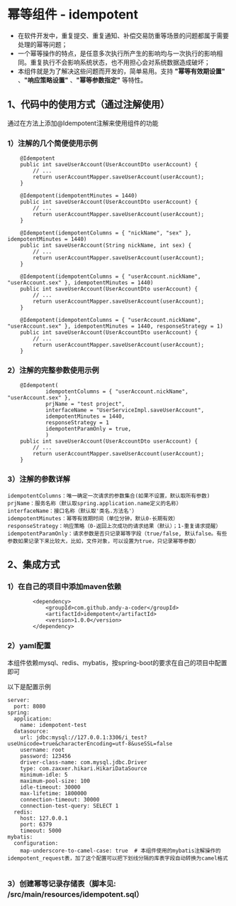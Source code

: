 # 幂等组件 - idempotent
* 在软件开发中，重复提交、重复通知、补偿交易防重等场景的问题都属于需要处理的幂等问题；
* 一个幂等操作的特点，是任意多次执行所产生的影响均与一次执行的影响相同。重复执行不会影响系统状态，也不用担心会对系统数据造成破坏；
* 本组件就是为了解决这些问题而开发的，简单易用。支持 __"幂等有效期设置"__ 、__"响应策略设置"__ 、__"幂等参数指定"__ 等特性。

## 1、代码中的使用方式（通过注解使用）
通过在方法上添加@Idempotent注解来使用组件的功能
### 1）注解的几个简便使用示例
```
    @Idempotent
    public int saveUserAccount(UserAccountDto userAccount) {
        // ...
        return userAccountMapper.saveUserAccount(userAccount);
    }
    
    @Idempotent(idempotentMinutes = 1440)
    public int saveUserAccount(UserAccountDto userAccount) {
        // ...
        return userAccountMapper.saveUserAccount(userAccount);
    }
    
    @Idempotent(idempotentColumns = { "nickName", "sex" }, idempotentMinutes = 1440)
    public int saveUserAccount(String nickName, int sex) {
        // ...        
        return userAccountMapper.saveUserAccount(userAccount);
    }

    @Idempotent(idempotentColumns = { "userAccount.nickName", "userAccount.sex" }, idempotentMinutes = 1440)
    public int saveUserAccount(UserAccountDto userAccount) {
        // ...       
        return userAccountMapper.saveUserAccount(userAccount);
    }
    
    @Idempotent(idempotentColumns = { "userAccount.nickName", "userAccount.sex" }, idempotentMinutes = 1440, responseStrategy = 1)
    public int saveUserAccount(UserAccountDto userAccount) {
        // ...       
        return userAccountMapper.saveUserAccount(userAccount);
    }

```
### 2）注解的完整参数使用示例
```
    @Idempotent(
            idempotentColumns = { "userAccount.nickName", "userAccount.sex" }, 
            prjName = "test project", 
            interfaceName = "UserServiceImpl.saveUserAccount", 
            idempotentMinutes = 1440, 
            responseStrategy = 1
            idempotentParamOnly = true, 
            )
    public int saveUserAccount(UserAccountDto userAccount) {
        // ...
        return userAccountMapper.saveUserAccount(userAccount);
    }

```
### 3）注解的参数详解
```
idempotentColumns：唯一确定一次请求的参数集合(如果不设置，默认取所有参数)
prjName：服务名称（默认取spring.application.name定义的名称）
interfaceName：接口名称（默认取'类名.方法名'）
idempotentMinutes：幂等有效期时间（单位分钟，默认0-长期有效）
responseStrategy：响应策略（0-返回上次成功的请求结果（默认）；1-重复请求提醒）
idempotentParamOnly：请求参数是否只记录幂等字段（true/false, 默认false。有些参数如果记录下来比较大，比如，文件对象，可以设置为true，只记录幂等参数）

```
## 2、集成方式
### 1）在自己的项目中添加maven依赖
```
        <dependency>
            <groupId>com.github.andy-a-coder</groupId>
            <artifactId>idempotent</artifactId>
            <version>1.0.0</version>
        </dependency>

```
### 2）yaml配置
本组件依赖mysql、redis、mybatis，按spring-boot的要求在自己的项目中配置即可

以下是配置示例

```
server:
  port: 8080
spring:
  application:
    name: idempotent-test
  datasource:
    url: jdbc:mysql://127.0.0.1:3306/i_test?useUnicode=true&characterEncoding=utf-8&useSSL=false
    username: root
    password: 123456
    driver-class-name: com.mysql.jdbc.Driver
    type: com.zaxxer.hikari.HikariDataSource
    minimum-idle: 5
    maximum-pool-size: 100
    idle-timeout: 30000
    max-lifetime: 1800000
    connection-timeout: 30000
    connection-test-query: SELECT 1
  redis:
    host: 127.0.0.1
    port: 6379
    timeout: 5000
mybatis:
  configuration:
    map-underscore-to-camel-case: true  # 本组件使用的mybatis注解操作的idempotent_request表，加了这个配置可以把下划线分隔的库表字段自动转换为camel格式
    
```

### 3）创建幂等记录存储表（脚本见: /src/main/resources/idempotent.sql）



